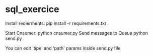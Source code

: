 # sql_exercice

Install reqierments: pip install -r requirements.txt

Start Cnsumer: python cnsumer.py
Send messages to Queue python send.py

You can edit 'tipe' and 'path' params inside send.py file
